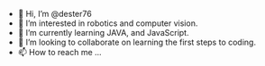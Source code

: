 - 👋 Hi, I’m @dester76
- 👀 I’m interested in robotics and computer vision.
- 🌱 I’m currently learning JAVA, and JavaScript.
- 💞️ I’m looking to collaborate on learning the first steps to coding.
- 📫 How to reach me ...

<!---
dester76/dester76 is a ✨ special ✨ repository because its `README.md` (this file) appears on your GitHub profile.
You can click the Preview link to take a look at your changes.
--->
